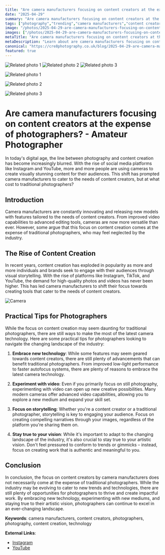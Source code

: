 ```yaml
---
title: "Are camera manufacturers focusing on content creators at the expense of photographers? - Amateur Photographer"
date: "2025-04-29"
summary: "Are camera manufacturers focusing on content creators at the expense of photographers? - Amateur Photographer - A trending topic in photography."
tags: ["photography","trending","camera manufacturers","content creators","photographers","content creation","technology","social media platforms","storytelling","traditional photographers","new technology"]
image: "/photos/2025-04-29-are-camera-manufacturers-focusing-on-content-creators-at-the-expense-of-photographers-amateur-photographer-1.jpg"
images: ["/photos/2025-04-29-are-camera-manufacturers-focusing-on-content-creators-at-the-expense-of-photographers-amateur-photographer-1.jpg","/photos/2025-04-29-are-camera-manufacturers-focusing-on-content-creators-at-the-expense-of-photographers-amateur-photographer-2.jpg","/photos/2025-04-29-are-camera-manufacturers-focusing-on-content-creators-at-the-expense-of-photographers-amateur-photographer-3.jpg"]
metaTitle: "Are camera manufacturers focusing on content creators at the expense of photographers? - Amateur Photographer | cre8 Photography"
metaDescription: "Learn about are camera manufacturers focusing on content creators at the expense of photographers? - amateur photographer in photography with practical tips and insights."
canonical: "https://cre8photography.co.uk/blog/2025-04-29-are-camera-manufacturers-focusing-on-content-creators-at-the-expense-of-photographers-amateur-photographer"
featured: true
---
```


<!-- Gallery as HTML -->

<div class="grid grid-cols-1 sm:grid-cols-2 md:grid-cols-3 gap-4">
  <img src="/photos/2025-04-29-are-camera-manufacturers-focusing-on-content-creators-at-the-expense-of-photographers-amateur-photographer-1.jpg" alt="Related photo 1" class="w-full rounded-lg" />
<img src="/photos/2025-04-29-are-camera-manufacturers-focusing-on-content-creators-at-the-expense-of-photographers-amateur-photographer-2.jpg" alt="Related photo 2" class="w-full rounded-lg" />
<img src="/photos/2025-04-29-are-camera-manufacturers-focusing-on-content-creators-at-the-expense-of-photographers-amateur-photographer-3.jpg" alt="Related photo 3" class="w-full rounded-lg" />
</div>


<!-- Gallery as Markdown -->
![Related photo 1](/photos/2025-04-29-are-camera-manufacturers-focusing-on-content-creators-at-the-expense-of-photographers-amateur-photographer-1.jpg)


![Related photo 2](/photos/2025-04-29-are-camera-manufacturers-focusing-on-content-creators-at-the-expense-of-photographers-amateur-photographer-2.jpg)


![Related photo 3](/photos/2025-04-29-are-camera-manufacturers-focusing-on-content-creators-at-the-expense-of-photographers-amateur-photographer-3.jpg)



# Are camera manufacturers focusing on content creators at the expense of photographers? - Amateur Photographer

In today's digital age, the line between photography and content creation has become increasingly blurred. With the rise of social media platforms like Instagram and YouTube, more and more people are using cameras to create visually stunning content for their audiences. This shift has prompted camera manufacturers to cater to the needs of content creators, but at what cost to traditional photographers?

## Introduction

Camera manufacturers are constantly innovating and releasing new models with features tailored to the needs of content creators. From improved video capabilities to advanced editing tools, cameras are now more versatile than ever. However, some argue that this focus on content creation comes at the expense of traditional photographers, who may feel neglected by the industry.

## The Rise of Content Creation

In recent years, content creation has exploded in popularity as more and more individuals and brands seek to engage with their audiences through visual storytelling. With the rise of platforms like Instagram, TikTok, and YouTube, the demand for high-quality photos and videos has never been higher. This has led camera manufacturers to shift their focus towards creating tools that cater to the needs of content creators.

![Camera](/path/to/image)

## Practical Tips for Photographers

While the focus on content creation may seem daunting for traditional photographers, there are still ways to make the most of the latest camera technology. Here are some practical tips for photographers looking to navigate the changing landscape of the industry:

1. **Embrace new technology**: While some features may seem geared towards content creators, there are still plenty of advancements that can benefit traditional photographers. From improved low-light performance to faster autofocus systems, there are plenty of reasons to embrace the latest camera technology.

2. **Experiment with video**: Even if you primarily focus on still photography, experimenting with video can open up new creative possibilities. Many modern cameras offer advanced video capabilities, allowing you to explore a new medium and expand your skill set.

3. **Focus on storytelling**: Whether you're a content creator or a traditional photographer, storytelling is key to engaging your audience. Focus on creating compelling narratives through your images, regardless of the platform you're sharing them on.

4. **Stay true to your vision**: While it's important to adapt to the changing landscape of the industry, it's also crucial to stay true to your artistic vision. Don't feel pressured to conform to trends or gimmicks – instead, focus on creating work that is authentic and meaningful to you.

## Conclusion

In conclusion, the focus on content creators by camera manufacturers does not necessarily come at the expense of traditional photographers. While the industry may be evolving to cater to new trends and technologies, there are still plenty of opportunities for photographers to thrive and create impactful work. By embracing new technology, experimenting with new mediums, and staying true to their artistic vision, photographers can continue to excel in an ever-changing landscape.

**Keywords**: camera manufacturers, content creators, photographers, photography, content creation, technology

**External Links**:
- [Instagram](https://www.instagram.com/)
- [YouTube](https://www.youtube.com/)

